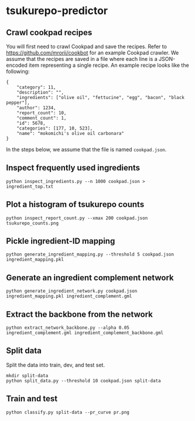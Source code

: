 # tsukurepo-predictor

## Crawl cookpad recipes

You will first need to crawl Cookpad and save the recipes.
Refer to https://github.com/mrorii/cookbot for an example Cookpad crawler.
We assume that the recipes are saved in a file where each line is a JSON-encoded item representing a single recipe.
An example recipe looks like the following:

    {
        "category": 11,
        "description": "",
        "ingredients": ["olive oil", "fettucine", "egg", "bacon", "black pepper"],
        "author": 1234,
        "report_count": 10,
        "comment_count": 1,
        "id": 5678,
        "categories": [177, 10, 523],
        "name": "mokomichi's olive oil carbonara"
    }

In the steps below, we assume that the file is named `cookpad.json`.

## Inspect frequently used ingredients

    python inspect_ingredients.py --n 1000 cookpad.json > ingredient_top.txt

## Plot a histogram of tsukurepo counts

    python inspect_report_count.py --xmax 200 cookpad.json tsukurepo_counts.png

## Pickle ingredient-ID mapping

    python generate_ingredient_mapping.py --threshold 5 cookpad.json ingredient_mapping.pkl

## Generate an ingredient complement network

    python generate_ingredient_network.py cookpad.json ingredient_mapping.pkl ingredient_complement.gml

## Extract the backbone from the network

    python extract_network_backbone.py --alpha 0.05 ingredient_complement.gml ingredient_complement_backbone.gml

## Split data

Split the data into train, dev, and test set.

    mkdir split-data
    python split_data.py --threshold 10 cookpad.json split-data

## Train and test

    python classify.py split-data --pr_curve pr.png
